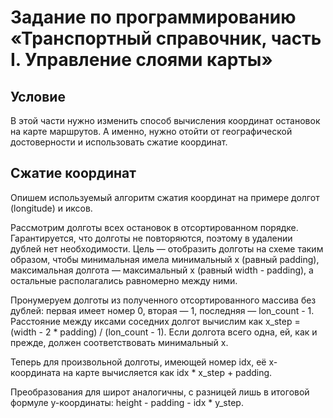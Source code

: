 # Задание по программированию «Транспортный справочник, часть I. Управление слоями карты»

## Условие

В этой части нужно изменить способ вычисления координат остановок на карте маршрутов. А именно, нужно отойти от географической достоверности и использовать сжатие координат.

## Сжатие координат

Опишем используемый алгоритм сжатия координат на примере долгот (longitude) и иксов.

Рассмотрим долготы всех остановок в отсортированном порядке. Гарантируется, что долготы не повторяются, поэтому в удалении дублей нет необходимости. Цель — отобразить долготы на схеме таким образом, чтобы минимальная имела минимальный x (равный padding), максимальная долгота — максимальный x (равный width - padding), а остальные располагались равномерно между ними.

Пронумеруем долготы из полученного отсортированного массива без дублей: первая имеет номер 0, вторая — 1, последняя — lon_count - 1. Расстояние между иксами соседних долгот вычислим как x_step = (width - 2 * padding) / (lon_count - 1). Если долгота всего одна, ей, как и прежде, должен соответствовать минимальный x.

Теперь для произвольной долготы, имеющей номер idx, её x-координата на карте вычисляется как idx * x_step + padding.

Преобразования для широт аналогичны, с разницей лишь в итоговой формуле y-координаты: height - padding - idx * y_step.
